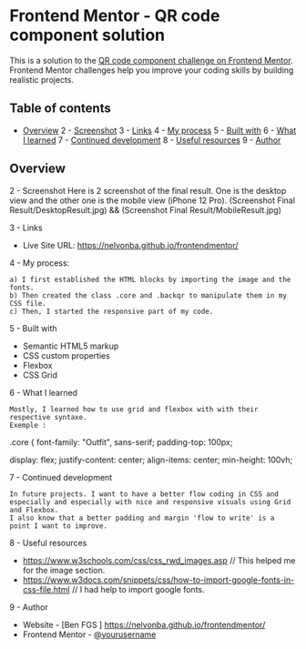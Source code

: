 # Frontend Mentor - QR code component solution

This is a solution to the [QR code component challenge on Frontend Mentor](https://www.frontendmentor.io/challenges/qr-code-component-iux_sIO_H). Frontend Mentor challenges help you improve your coding skills by building realistic projects. 

## Table of contents

- [Overview](#overview)
  2 - [Screenshot](#screenshot)
  3 - [Links](#links)
  4 - [My process](#my-process)
  5 - [Built with](#built-with)
  6 - [What I learned](#what-i-learned)
  7 - [Continued development](#continued-development)
  8 - [Useful resources](#useful-resources)
  9 - [Author](#author)


## Overview

2 - Screenshot
Here is 2 screenshot of the final result. 
One is the desktop view and the other one is the mobile view (iPhone 12 Pro).
(Screenshot Final Result/DesktopResult.jpg) && (Screenshot Final Result/MobileResult.jpg)


3 - Links

- Live Site URL: https://nelvonba.github.io/frontendmentor/

4 -  My process:

	a) I first established the HTML blocks by importing the image and the fonts. 
	b) Then created the class .core and .backqr to manipulate them in my CSS file. 
	c) Then, I started the responsive part of my code.

5 - Built with

- Semantic HTML5 markup
- CSS custom properties
- Flexbox
- CSS Grid


6 - What I learned

	Mostly, I learned how to use grid and flexbox with with their respective syntaxe. 
	Exemple :
.core {
  font-family: "Outfit", sans-serif;
  padding-top: 100px;

  display: flex;
  justify-content: center;
  align-items: center;
  min-height: 100vh;



7 - Continued development

 	In future projects. I want to have a better flow coding in CSS and especially and especially with nice and responsive visuals using Grid and Flexbox.
	I also know that a better padding and margin 'flow to write' is a point I want to improve.

8 -  Useful resources

- https://www.w3schools.com/css/css_rwd_images.asp // This helped me for the image section. 
- https://www.w3docs.com/snippets/css/how-to-import-google-fonts-in-css-file.html // I had help to import google fonts.

9 - Author

- Website - [Ben FGS ] https://nelvonba.github.io/frontendmentor/
- Frontend Mentor - [@yourusername](https://www.frontendmentor.io/profile/Nelvonba)
